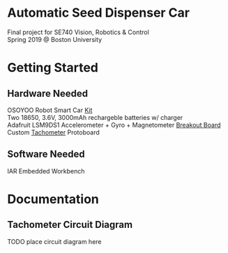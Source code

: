 # Automatic Seed Dispenser Car
Final project for SE740 Vision, Robotics & Control <br/>
Spring 2019 @ Boston University  <br/>

# Getting Started
## Hardware Needed
OSOYOO Robot Smart Car [Kit](https://www.amazon.com/dp/B074Z6DMYP/ref=cm_sw_em_r_mt_dp_U_9QwMCbNGRHGH2) <br/>
Two 18650, 3.6V, 3000mAh rechargeble batteries w/ charger <br/>
Adafruit LSM9DS1 Accelerometer + Gyro + Magnetometer [Breakout Board](https://learn.adafruit.com/adafruit-lsm9ds1-accelerometer-plus-gyro-plus-magnetometer-9-dof-breakout/overview)<br/>
Custom [Tachometer](https://easyeda.com/sharmaz747/Arduino_techometer-1682044268dc49a4b0106a43e2b0ba62) Protoboard <br/>

## Software Needed 
IAR Embedded Workbench

# Documentation 
## Tachometer Circuit Diagram 
TODO place circuit diagram here 
